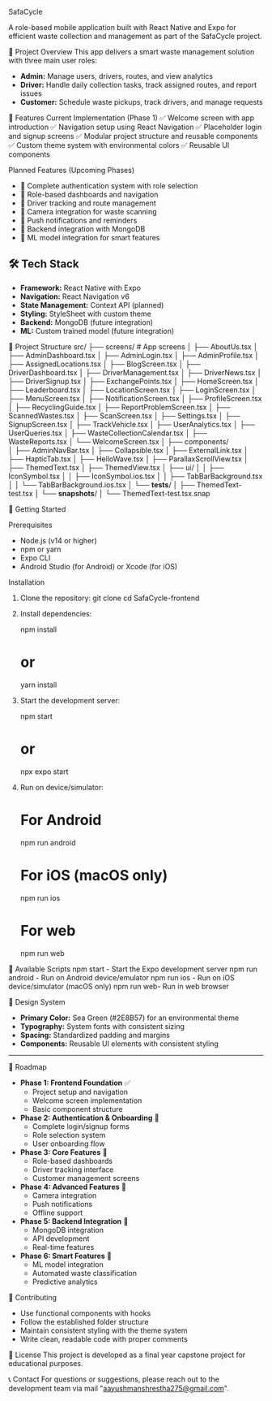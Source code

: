 
SafaCycle

A role-based mobile application built with React Native and Expo for efficient waste collection and management as part of the SafaCycle project.


🎯 Project Overview
This app delivers a smart waste management solution with three main user roles:

- **Admin:** Manage users, drivers, routes, and view analytics
- **Driver:** Handle daily collection tasks, track assigned routes, and report issues
- **Customer:** Schedule waste pickups, track drivers, and manage requests


🚀 Features
Current Implementation (Phase 1)
✅ Welcome screen with app introduction
✅ Navigation setup using React Navigation
✅ Placeholder login and signup screens
✅ Modular project structure and reusable components
✅ Custom theme system with environmental colors
✅ Reusable UI components

Planned Features (Upcoming Phases)
- 🔄 Complete authentication system with role selection
- 🔄 Role-based dashboards and navigation
- 🔄 Driver tracking and route management
- 🔄 Camera integration for waste scanning
- 🔄 Push notifications and reminders
- 🔄 Backend integration with MongoDB
- 🔄 ML model integration for smart features


## 🛠️ Tech Stack
- **Framework:** React Native with Expo
- **Navigation:** React Navigation v6
- **State Management:** Context API (planned)
- **Styling:** StyleSheet with custom theme
- **Backend:** MongoDB (future integration)
- **ML:** Custom trained model (future integration)


📁 Project Structure
src/
├── screens/                  # App screens
│   ├── AboutUs.tsx
│   ├── AdminDashboard.tsx
│   ├── AdminLogin.tsx
│   ├── AdminProfile.tsx
│   ├── AssignedLocations.tsx
│   ├── BlogScreen.tsx
│   ├── DriverDashboard.tsx
│   ├── DriverManagement.tsx
│   ├── DriverNews.tsx
│   ├── DriverSignup.tsx
│   ├── ExchangePoints.tsx
│   ├── HomeScreen.tsx
│   ├── Leaderboard.tsx
│   ├── LocationScreen.tsx
│   ├── LoginScreen.tsx
│   ├── MenuScreen.tsx
│   ├── NotificationScreen.tsx
│   ├── ProfileScreen.tsx
│   ├── RecyclingGuide.tsx
│   ├── ReportProblemScreen.tsx
│   ├── ScannedWastes.tsx
│   ├── ScanScreen.tsx
│   ├── Settings.tsx
│   ├── SignupScreen.tsx
│   ├── TrackVehicle.tsx
│   ├── UserAnalytics.tsx
│   ├── UserQueries.tsx
│   ├── WasteCollectionCalendar.tsx
│   ├── WasteReports.tsx
│   └── WelcomeScreen.tsx
│
├── components/              
│   ├── AdminNavBar.tsx
│   ├── Collapsible.tsx
│   ├── ExternalLink.tsx
│   ├── HapticTab.tsx
│   ├── HelloWave.tsx
│   ├── ParallaxScrollView.tsx
│   ├── ThemedText.tsx
│   ├── ThemedView.tsx
│   ├── ui/
│   │   ├── IconSymbol.tsx
│   │   ├── IconSymbol.ios.tsx
│   │   ├── TabBarBackground.tsx
│   │   └── TabBarBackground.ios.tsx
│   └── __tests__/
│       ├── ThemedText-test.tsx
│       └── __snapshots__/
│           └── ThemedText-test.tsx.snap


🚦 Getting Started

Prerequisites
- Node.js (v14 or higher)
- npm or yarn
- Expo CLI
- Android Studio (for Android) or Xcode (for iOS)

Installation
1. Clone the repository:
    git clone <repository-url>
    cd SafaCycle-frontend

2. Install dependencies:

    npm install
    # or
    yarn install

3. Start the development server:

    npm start
    # or
    npx expo start

4. Run on device/simulator:

    # For Android
    npm run android

    # For iOS (macOS only)
    npm run ios

    # For web
    npm run web

📱 Available Scripts
npm start - Start the Expo development server
npm run android - Run on Android device/emulator
npm run ios - Run on iOS device/simulator (macOS only)
npm run web- Run in web browser


🎨 Design System
- **Primary Color:** Sea Green (#2E8B57) for an environmental theme
- **Typography:** System fonts with consistent sizing
- **Spacing:** Standardized padding and margins
- **Components:** Reusable UI elements with consistent styling

---

🔮 Roadmap
- **Phase 1: Frontend Foundation** ✅
   - Project setup and navigation
   - Welcome screen implementation
   - Basic component structure
- **Phase 2: Authentication & Onboarding** 🔄
   - Complete login/signup forms
   - Role selection system
   - User onboarding flow
- **Phase 3: Core Features** 🔄
   - Role-based dashboards
   - Driver tracking interface
   - Customer management screens
- **Phase 4: Advanced Features** 🔄
   - Camera integration
   - Push notifications
   - Offline support
- **Phase 5: Backend Integration** 🔄
   - MongoDB integration
   - API development
   - Real-time features
- **Phase 6: Smart Features** 🔄
   - ML model integration
   - Automated waste classification
   - Predictive analytics


🤝 Contributing
- Use functional components with hooks
- Follow the established folder structure
- Maintain consistent styling with the theme system
- Write clean, readable code with proper comments

📄 License
This project is developed as a final year capstone project for educational purposes.

📞 Contact
For questions or suggestions, please reach out to the development team via mail "aayushmanshrestha275@gmail.com".
